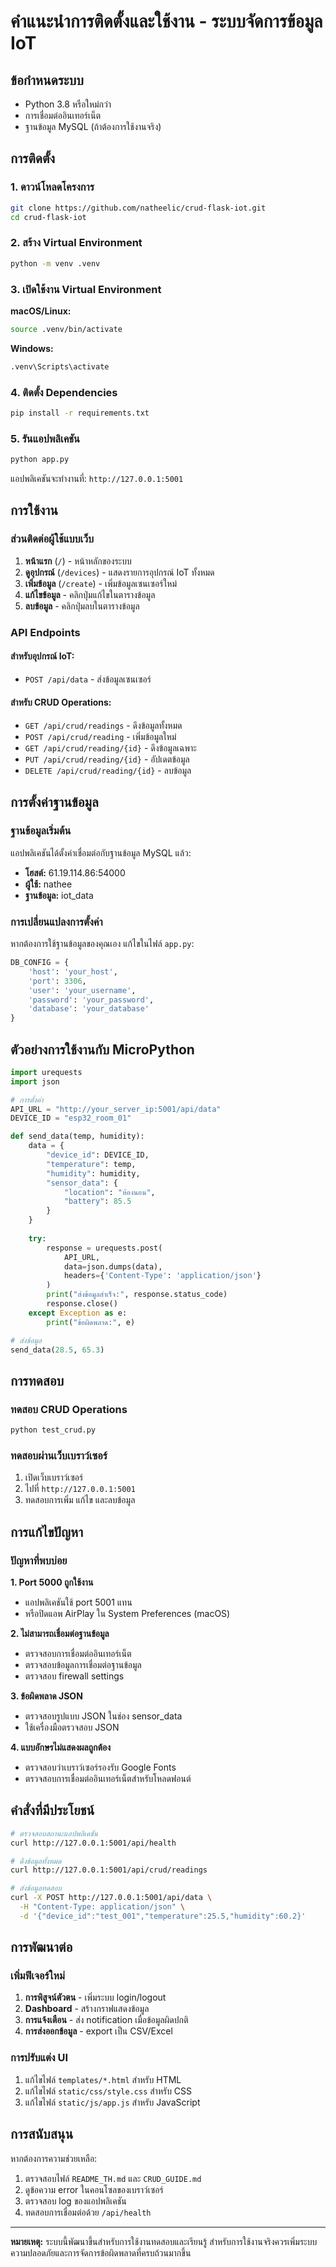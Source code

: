# คำแนะนำการติดตั้งและใช้งาน - ระบบจัดการข้อมูล IoT

## ข้อกำหนดระบบ

- Python 3.8 หรือใหม่กว่า
- การเชื่อมต่ออินเทอร์เน็ต
- ฐานข้อมูล MySQL (ถ้าต้องการใช้งานจริง)

## การติดตั้ง

### 1. ดาวน์โหลดโครงการ

```bash
git clone https://github.com/natheelic/crud-flask-iot.git
cd crud-flask-iot
```

### 2. สร้าง Virtual Environment

```bash
python -m venv .venv
```

### 3. เปิดใช้งาน Virtual Environment

**macOS/Linux:**
```bash
source .venv/bin/activate
```

**Windows:**
```bash
.venv\Scripts\activate
```

### 4. ติดตั้ง Dependencies

```bash
pip install -r requirements.txt
```

### 5. รันแอปพลิเคชัน

```bash
python app.py
```

แอปพลิเคชันจะทำงานที่: `http://127.0.0.1:5001`

## การใช้งาน

### ส่วนติดต่อผู้ใช้แบบเว็บ

1. **หน้าแรก** (`/`) - หน้าหลักของระบบ
2. **ดูอุปกรณ์** (`/devices`) - แสดงรายการอุปกรณ์ IoT ทั้งหมด
3. **เพิ่มข้อมูล** (`/create`) - เพิ่มข้อมูลเซนเซอร์ใหม่
4. **แก้ไขข้อมูล** - คลิกปุ่มแก้ไขในตารางข้อมูล
5. **ลบข้อมูล** - คลิกปุ่มลบในตารางข้อมูล

### API Endpoints

#### สำหรับอุปกรณ์ IoT:
- `POST /api/data` - ส่งข้อมูลเซนเซอร์

#### สำหรับ CRUD Operations:
- `GET /api/crud/readings` - ดึงข้อมูลทั้งหมด
- `POST /api/crud/reading` - เพิ่มข้อมูลใหม่
- `GET /api/crud/reading/{id}` - ดึงข้อมูลเฉพาะ
- `PUT /api/crud/reading/{id}` - อัปเดตข้อมูล
- `DELETE /api/crud/reading/{id}` - ลบข้อมูล

## การตั้งค่าฐานข้อมูล

### ฐานข้อมูลเริ่มต้น

แอปพลิเคชันได้ตั้งค่าเชื่อมต่อกับฐานข้อมูล MySQL แล้ว:
- **โฮสต์:** 61.19.114.86:54000
- **ผู้ใช้:** nathee
- **ฐานข้อมูล:** iot_data

### การเปลี่ยนแปลงการตั้งค่า

หากต้องการใช้ฐานข้อมูลของคุณเอง แก้ไขในไฟล์ `app.py`:

```python
DB_CONFIG = {
    'host': 'your_host',
    'port': 3306,
    'user': 'your_username',
    'password': 'your_password',
    'database': 'your_database'
}
```

## ตัวอย่างการใช้งานกับ MicroPython

```python
import urequests
import json

# การตั้งค่า
API_URL = "http://your_server_ip:5001/api/data"
DEVICE_ID = "esp32_room_01"

def send_data(temp, humidity):
    data = {
        "device_id": DEVICE_ID,
        "temperature": temp,
        "humidity": humidity,
        "sensor_data": {
            "location": "ห้องนอน",
            "battery": 85.5
        }
    }
    
    try:
        response = urequests.post(
            API_URL,
            data=json.dumps(data),
            headers={'Content-Type': 'application/json'}
        )
        print("ส่งข้อมูลสำเร็จ:", response.status_code)
        response.close()
    except Exception as e:
        print("ข้อผิดพลาด:", e)

# ส่งข้อมูล
send_data(28.5, 65.3)
```

## การทดสอบ

### ทดสอบ CRUD Operations

```bash
python test_crud.py
```

### ทดสอบผ่านเว็บเบราว์เซอร์

1. เปิดเว็บเบราว์เซอร์
2. ไปที่ `http://127.0.0.1:5001`
3. ทดสอบการเพิ่ม แก้ไข และลบข้อมูล

## การแก้ไขปัญหา

### ปัญหาที่พบบ่อย

**1. Port 5000 ถูกใช้งาน**
- แอปพลิเคชันใช้ port 5001 แทน
- หรือปิดแอพ AirPlay ใน System Preferences (macOS)

**2. ไม่สามารถเชื่อมต่อฐานข้อมูล**
- ตรวจสอบการเชื่อมต่ออินเทอร์เน็ต
- ตรวจสอบข้อมูลการเชื่อมต่อฐานข้อมูล
- ตรวจสอบ firewall settings

**3. ข้อผิดพลาด JSON**
- ตรวจสอบรูปแบบ JSON ในช่อง sensor_data
- ใช้เครื่องมือตรวจสอบ JSON

**4. แบบอักษรไม่แสดงผลถูกต้อง**
- ตรวจสอบว่าเบราว์เซอร์รองรับ Google Fonts
- ตรวจสอบการเชื่อมต่ออินเทอร์เน็ตสำหรับโหลดฟอนต์

## คำสั่งที่มีประโยชน์

```bash
# ตรวจสอบสถานะแอปพลิเคชัน
curl http://127.0.0.1:5001/api/health

# ดึงข้อมูลทั้งหมด
curl http://127.0.0.1:5001/api/crud/readings

# ส่งข้อมูลทดสอบ
curl -X POST http://127.0.0.1:5001/api/data \
  -H "Content-Type: application/json" \
  -d '{"device_id":"test_001","temperature":25.5,"humidity":60.2}'
```

## การพัฒนาต่อ

### เพิ่มฟีเจอร์ใหม่

1. **การพิสูจน์ตัวตน** - เพิ่มระบบ login/logout
2. **Dashboard** - สร้างกราฟแสดงข้อมูล
3. **การแจ้งเตือน** - ส่ง notification เมื่อข้อมูลผิดปกติ
4. **การส่งออกข้อมูล** - export เป็น CSV/Excel

### การปรับแต่ง UI

1. แก้ไขไฟล์ `templates/*.html` สำหรับ HTML
2. แก้ไขไฟล์ `static/css/style.css` สำหรับ CSS  
3. แก้ไขไฟล์ `static/js/app.js` สำหรับ JavaScript

## การสนับสนุน

หากต้องการความช่วยเหลือ:

1. ตรวจสอบไฟล์ `README_TH.md` และ `CRUD_GUIDE.md`
2. ดูข้อความ error ในคอนโซลของเบราว์เซอร์
3. ตรวจสอบ log ของแอปพลิเคชัน
4. ทดสอบการเชื่อมต่อด้วย `/api/health`

---

**หมายเหตุ:** ระบบนี้พัฒนาขึ้นสำหรับการใช้งานทดสอบและเรียนรู้ สำหรับการใช้งานจริงควรเพิ่มระบบความปลอดภัยและการจัดการข้อผิดพลาดที่ครบถ้วนมากขึ้น
